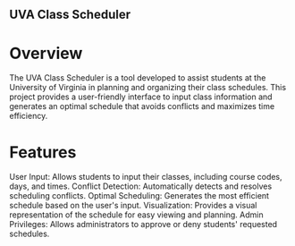 ## UVA Class Scheduler
# Overview
The UVA Class Scheduler is a tool developed to assist students at the University of Virginia in planning and organizing their class schedules. This project provides a user-friendly interface to input class information and generates an optimal schedule that avoids conflicts and maximizes time efficiency.

# Features
User Input: Allows students to input their classes, including course codes, days, and times.
Conflict Detection: Automatically detects and resolves scheduling conflicts.
Optimal Scheduling: Generates the most efficient schedule based on the user's input.
Visualization: Provides a visual representation of the schedule for easy viewing and planning.
Admin Privileges: Allows administrators to approve or deny students' requested schedules.
